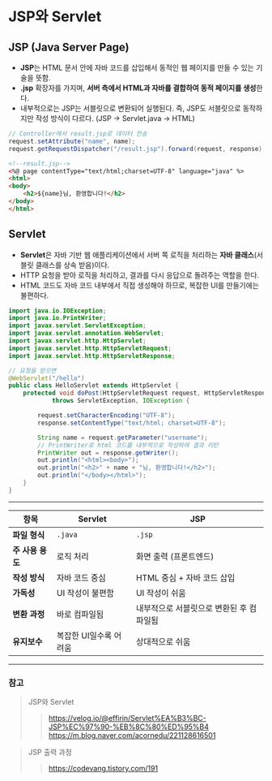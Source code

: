 # JSP와 Servlet

## JSP (Java Server Page)
* **JSP**는 HTML 문서 안에 자바 코드를 삽입해서 동적인 웹 페이지를 만들 수 있는 기술을 뜻함.
* __.jsp__  확장자를 가지며, **서버 측에서 HTML과 자바를 결합하여 동적 페이지를 생성**한다.
* 내부적으로는 JSP는 서블릿으로 변환되어 실행된다. 즉, JSP도 서블릿으로 동작하지만 작성 방식이 다르다. (JSP -> Servlet.java -> HTML)

``` java
// Controller에서 result.jsp로 데이터 전송
request.setAttribute("name", name);
request.getRequestDispatcher("/result.jsp").forward(request, response);
```

``` html
<!--result.jsp--> 
<%@ page contentType="text/html;charset=UTF-8" language="java" %>
<html>
<body>
    <h2>${name}님, 환영합니다!</h2>
</body>
</html>
```

## Servlet
* **Servlet**은 자바 기반 웹 애플리케이션에서 서버 쪽 로직을 처리하는 **자바 클래스**(서블릿 클래스를 상속 받음)이다.
* HTTP 요청을 받아 로직을 처리하고, 결과를 다시 응답으로 돌려주는 역할을 한다.
* HTML 코드도 자바 코드 내부에서 직접 생성해야 하므로, 복잡한 UI를 만들기에는 불편하다.


``` java
import java.io.IOException;
import java.io.PrintWriter;
import javax.servlet.ServletException;
import javax.servlet.annotation.WebServlet;
import javax.servlet.http.HttpServlet;
import javax.servlet.http.HttpServletRequest;
import javax.servlet.http.HttpServletResponse;

// 요청을 받으면
@WebServlet("/hello")
public class HelloServlet extends HttpServlet {
    protected void doPost(HttpServletRequest request, HttpServletResponse response)
            throws ServletException, IOException {

        request.setCharacterEncoding("UTF-8");
        response.setContentType("text/html; charset=UTF-8");

        String name = request.getParameter("username");
        // PrintWriter로 html 코드를 내부적으로 작성하여 결과 리턴
        PrintWriter out = response.getWriter();
        out.println("<html><body>");
        out.println("<h2>" + name + "님, 환영합니다!</h2>");
        out.println("</body></html>");
    }
}
```
* * * 

| 항목 | Servlet | JSP |
|------|--------|-----|
| **파일 형식** | `.java` | `.jsp` |
| **주 사용 용도** | 로직 처리 | 화면 출력 (프론트엔드) |
| **작성 방식** | 자바 코드 중심 | HTML 중심 + 자바 코드 삽입 |
| **가독성** | UI 작성이 불편함 | UI 작성이 쉬움 |
| **변환 과정** | 바로 컴파일됨 | 내부적으로 서블릿으로 변환된 후 컴파일됨 |
| **유지보수** | 복잡한 UI일수록 어려움 | 상대적으로 쉬움 |

* * *


### 참고
> JSP와 Servlet
>> https://velog.io/@effirin/Servlet%EA%B3%BC-JSP%EC%97%90-%EB%8C%80%ED%95%B4
>> https://m.blog.naver.com/acornedu/221128616501

> JSP 출력 과정
>> https://codevang.tistory.com/191